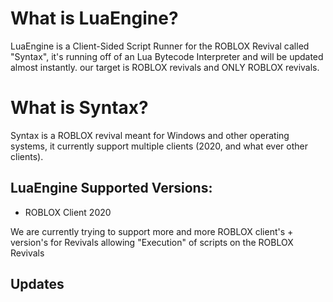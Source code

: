 # What is LuaEngine?
LuaEngine is a Client-Sided Script Runner for the ROBLOX Revival called "Syntax", it's running off of an Lua Bytecode Interpreter and will be updated almost instantly. our target is ROBLOX revivals and ONLY ROBLOX revivals.

# What is Syntax?
Syntax is a ROBLOX revival meant for Windows and other operating systems, it currently support multiple clients (2020, and what ever other clients).

## LuaEngine Supported Versions:
* ROBLOX Client 2020

We are currently trying to support more and more ROBLOX client's + version's for Revivals allowing "Execution" of scripts on the ROBLOX Revivals

## Updates
